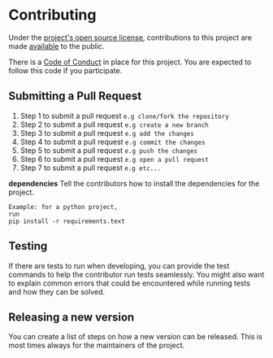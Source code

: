 # Contributing

Under the [project's open source license](LICENSE), contributions to this project are made [available][contributions-under-repository-license] to the public. 

There is a [Code of Conduct][code-of-conduct] in place for this project. You are expected to follow this code if you participate.

[code-of-conduct]: CODE_OF_CONDUCT.md
[contributions-under-repository-license]: https://help.github.com/articles/github-terms-of-service/#6-contributions-under-repository-license


## Submitting a Pull Request
1. Step 1 to submit a pull request `e.g clone/fork the repository`
2. Step 2 to submit a pull request `e.g create a new branch`
3. Step 3 to submit a pull request `e.g add the changes`
4. Step 4 to submit a pull request `e.g commit the changes`
5. Step 5 to submit a pull request `e.g push the changes`
6. Step 6 to submit a pull request `e.g open a pull request`
7. Step 7 to submit a pull request `e.g etc...`

**dependencies**
Tell the contributors how to install the dependencies for the project. 
```
Example: for a python project,
run 
pip install -r requirements.text
```

## Testing
If there are tests to run when developing, you can provide the test commands to help the contributor run tests 
seamlessly. You might also want to explain common errors that could be encountered while running tests and how they can be solved.

## Releasing a new version
You can create a list of steps on how a new version can be released. This is most times always for the maintainers of the project.



